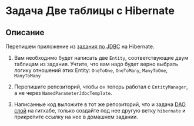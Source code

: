 # Задача Две таблицы с Hibernate

## Описание
Перепишем приложение из [задания по JDBC](../../jdbc/task1/README.md) на Hibernate.

1. Вам необходимо будет написать две `Entity`, соответствующие двум таблицам из задания. Учтите, что вам надо будет верно выбрать логику отношений этих Entity: `OneToOne`, `OneToMany`, `ManyToOne`, `ManyToMany`

2. Перепишите репозиторий, чтобы он теперь работал с `EntityManager`, а не через `NamedParameterJdbcTemplate`.

3. Написанные код выложите в тот же репозиторий, что и задача [DAO слой](../../jdbc/task1/README.md) на гитхабe, только создайте под нее другую ветку `hibernate` и прикрепите ссылку на нее в домашнем задании.